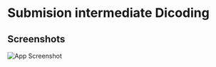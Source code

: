 # Submision intermediate Dicoding


## Screenshots
![App Screenshot](https://drive.google.com/file/d/1UNih-9liWe8NR0F1cKpocBc6YlUNJ1qq/view?usp=share_link)
